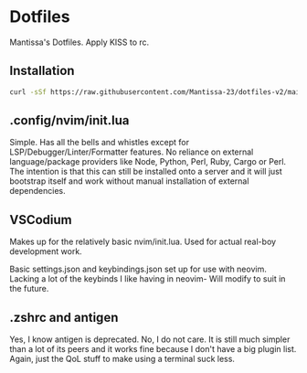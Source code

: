 # Dotfiles

Mantissa's Dotfiles. Apply KISS to rc.

## Installation

```sh
curl -sSf https://raw.githubusercontent.com/Mantissa-23/dotfiles-v2/main/.config/dotfile/bootstrap.sh | bash
```

## .config/nvim/init.lua

Simple. Has all the bells and whistles except for LSP/Debugger/Linter/Formatter features. No reliance on external language/package providers like Node, Python, Perl, Ruby, Cargo or Perl. The intention is that this can still be installed onto a server and it will just bootstrap itself and work without manual installation of external dependencies.

## VSCodium

Makes up for the relatively basic nvim/init.lua. Used for actual real-boy development work.

Basic settings.json and keybindings.json set up for use with neovim. Lacking a lot of the keybinds I like having in neovim- Will modify to suit in the future.

## .zshrc and antigen

Yes, I know antigen is deprecated. No, I do not care. It is still much simpler than a lot of its peers and it works fine because I don't have a big plugin list. Again, just the QoL stuff to make using a terminal suck less.
